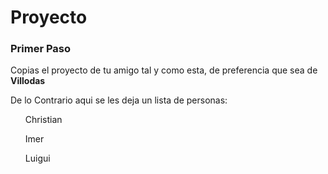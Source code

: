 # Proyecto
<body>
  <h3>Primer Paso</h3>
  <p>Copias el proyecto de tu amigo tal y como esta, de preferencia que sea de <strong>Villodas</strong></p>
  <p>De lo Contrario aqui se les deja un lista de personas:</p>
  <il>
    <ol>Christian</ol>
    <ol>Imer</ol>
    <ol>Luigui</ol>
   </il>
</body>
